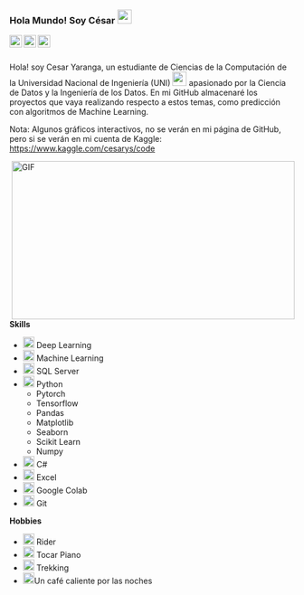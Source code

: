 ### Hola Mundo! Soy César  <img src="https://media.giphy.com/media/hvRJCLFzcasrR4ia7z/giphy.gif" width="25px">

<a href="https://github.com/cesar-yaranga">
  <img align="left" alt="Cesar GitHub" width="22px" src="https://camo.githubusercontent.com/b079fe922f00c4b86f1b724fbc2e8141c468794ce8adbc9b7456e5e1ad09c622/68747470733a2f2f6564656e742e6769746875622e696f2f537570657254696e7949636f6e732f696d616765732f7376672f6769746875622e737667" />
</a>

<a href="https://www.kaggle.com/cesarys/code">
  <img align="left" alt="Cesar Kaggle" width="22px" src="https://camo.githubusercontent.com/96313f84e4c257e753560f701e77c29697410d36bbd327294980f90451fcb1bc/68747470733a2f2f6564656e742e6769746875622e696f2f537570657254696e7949636f6e732f696d616765732f7376672f6b6167676c652e737667" />
</a>

<a href="https://www.linkedin.com/in/julio-cesar-yaranga-sante-aa9932179/">
  <img align="left" alt="Cesar LinkedIn" width="22px" src="https://camo.githubusercontent.com/c8a9c5b414cd812ad6a97a46c29af67239ddaeae08c41724ff7d945fb4c047e5/68747470733a2f2f6564656e742e6769746875622e696f2f537570657254696e7949636f6e732f696d616765732f7376672f6c696e6b6564696e2e737667" />
</a>

<br />
<br />

Hola! soy Cesar Yaranga, un estudiante de Ciencias de la Computación de la Universidad Nacional de Ingeniería (UNI)  <img src="https://upload.wikimedia.org/wikipedia/commons/thumb/f/f7/Uni-logo_transparente_granate.png/611px-Uni-logo_transparente_granate.png" width="25px"> apasionado por la Ciencia de Datos y la Ingeniería de los Datos. En mi GitHub almacenaré los proyectos que vaya realizando respecto a estos temas, como predicción con algoritmos de Machine Learning.

Nota: Algunos gráficos interactivos, no se verán en mi página de GitHub, pero si se verán en mi cuenta de Kaggle: https://www.kaggle.com/cesarys/code


  <img align="right" alt="GIF" src="https://static01.nyt.com/images/2018/10/19/business/19AIcover-illo/19AIcover-illo-jumbo-v5.gif" width="500" height="280" />

**Skills**  

- <code><img height="20" src="https://1.bp.blogspot.com/-PqVnfhKygxo/WoyKxgrMjXI/AAAAAAAAQ9E/3dnfbyMEXhop2qUnf2_ApLqgSLUYiWr9wCLcBGAs/s1600/NN.png"></code> Deep Learning
- <code><img height="20" src="https://www.gormanalysis.com/logo.png"></code> Machine Learning
- <code><img height="20" src="https://user-images.githubusercontent.com/4249331/52232852-e2c4f780-28bd-11e9-835d-1e3cf3e43888.png"></code> SQL Server
- <code><img height="20" src="https://github.com/abranhe/programming-languages-logos/blob/master/src/python/python_64x64.png"></code> Python
  - Pytorch
  - Tensorflow
  - Pandas
  - Matplotlib
  - Seaborn
  - Scikit Learn
  - Numpy
- <code><img height="20" src="https://github.com/abranhe/programming-languages-logos/blob/master/src/csharp/csharp_64x64.png"></code> C#
- <code><img height="20" src="https://edujammexico.files.wordpress.com/2013/02/excel2013icon.png?w=584"></code> Excel
- <code><img height="20" src="https://colab.research.google.com/img/colab_favicon.ico"></code> Google Colab
- <code><img height="20" src="https://jeanmazuelos.com/sites/default/files/styles/large/public/field/image/git_logo.png?itok=ZsP-3--g"></code> Git

**Hobbies**

- <code><img height="20" src="https://static-s.aa-cdn.net/img/ios/1234516329/448aed252773244a665e43a4dc4547ae?v=1"></code> Rider
- <code><img height="20" src="https://i.pinimg.com/474x/3d/ca/e7/3dcae7ed2cb0607d32e3d52501feeb85.jpg"></code> Tocar Piano
- <code><img height="20" src="https://encrypted-tbn0.gstatic.com/images?q=tbn:ANd9GcSsTFzBZp_mFsGKBRnfqWkT5s9wFzQsWsplo1AyUyyaRNmnmTnbVBrHGy99mUq6aC9MmhU&usqp=CAU"></code> Trekking
- <code><img height="20" src="https://img.icons8.com/cotton/2x/cafe.png"></code>Un café caliente por las noches



